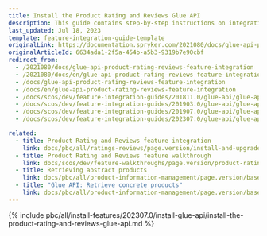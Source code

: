 ```yaml
---
title: Install the Product Rating and Reviews Glue API
description: This guide contains step-by-step instructions on integrating Product Rating & Reviews API feature into a Spryker-based project.
last_updated: Jul 18, 2023
template: feature-integration-guide-template
originalLink: https://documentation.spryker.com/2021080/docs/glue-api-product-rating-reviews-feature-integration
originalArticleId: 6634ada1-2f5a-454b-a5b3-9319b7e90cbf
redirect_from:
  - /2021080/docs/glue-api-product-rating-reviews-feature-integration
  - /2021080/docs/en/glue-api-product-rating-reviews-feature-integration
  - /docs/glue-api-product-rating-reviews-feature-integration
  - /docs/en/glue-api-product-rating-reviews-feature-integration
  - /docs/scos/dev/feature-integration-guides/201811.0/glue-api/glue-api-product-rating-and-reviews-feature-integration.html
  - /docs/scos/dev/feature-integration-guides/201903.0/glue-api/glue-api-product-rating-and-reviews-feature-integration.html
  - /docs/scos/dev/feature-integration-guides/201907.0/glue-api/glue-api-product-rating-and-reviews-feature-integration.html
  - /docs/scos/dev/feature-integration-guides/202307.0/glue-api/glue-api-product-rating-and-reviews-feature-integration.html

related:
  - title: Product Rating and Reviews feature integration
    link: docs/pbc/all/ratings-reviews/page.version/install-and-upgrade/install-the-product-rating-and-reviews-feature.html
  - title: Product Rating and Reviews feature walkthrough
    link: docs/scos/dev/feature-walkthroughs/page.version/product-rating-reviews-feature-walkthrough.html
  - title: Retrieving abstract products
    link: docs/pbc/all/product-information-management/page.version/base-shop/manage-using-glue-api/abstract-products/glue-api-retrieve-abstract-products.html
  - title: "Glue API: Retrieve concrete products"
    link: docs/pbc/all/product-information-management/page.version/base-shop/manage-using-glue-api/concrete-products/glue-api-retrieve-concrete-products.html
---
```


{% include pbc/all/install-features/202307.0/install-glue-api/install-the-product-rating-and-reviews-glue-api.md %} <!-- To edit, see /_includes/pbc/all/install-features/202307.0/install-glue-api/install-the-product-rating-and-reviews-glue-api.md -->

